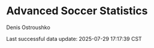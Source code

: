 # Advanced Soccer Statistics
Denis Ostroushko

<!-- gfm -->

Last successful data update: 2025-07-29 17:17:39 CST
